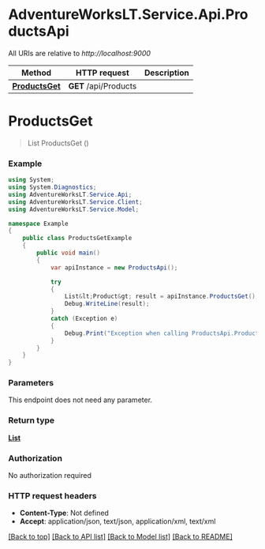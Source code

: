 # AdventureWorksLT.Service.Api.ProductsApi

All URIs are relative to *http://localhost:9000*

Method | HTTP request | Description
------------- | ------------- | -------------
[**ProductsGet**](ProductsApi.md#productsget) | **GET** /api/Products | 


<a name="productsget"></a>
# **ProductsGet**
> List<Product> ProductsGet ()



### Example
```csharp
using System;
using System.Diagnostics;
using AdventureWorksLT.Service.Api;
using AdventureWorksLT.Service.Client;
using AdventureWorksLT.Service.Model;

namespace Example
{
    public class ProductsGetExample
    {
        public void main()
        {
            var apiInstance = new ProductsApi();

            try
            {
                List&lt;Product&gt; result = apiInstance.ProductsGet();
                Debug.WriteLine(result);
            }
            catch (Exception e)
            {
                Debug.Print("Exception when calling ProductsApi.ProductsGet: " + e.Message );
            }
        }
    }
}
```

### Parameters
This endpoint does not need any parameter.

### Return type

[**List<Product>**](Product.md)

### Authorization

No authorization required

### HTTP request headers

 - **Content-Type**: Not defined
 - **Accept**: application/json, text/json, application/xml, text/xml

[[Back to top]](#) [[Back to API list]](../README.md#documentation-for-api-endpoints) [[Back to Model list]](../README.md#documentation-for-models) [[Back to README]](../README.md)

